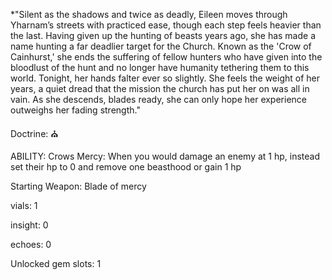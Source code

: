 *"Silent as the shadows and twice as deadly, Eileen moves through Yharnam’s streets with practiced ease, though each step feels heavier than the last. Having given up the hunting of beasts years ago, she has made a name hunting a far deadlier target for the Church. Known as the 'Crow of Cainhurst,' she ends the suffering of fellow hunters who have given into the bloodlust of the hunt and no longer have humanity tethering them to this world. Tonight, her hands falter ever so slightly. She feels the weight of her years, a quiet dread that the mission the church has put her on was all in vain. As she descends, blades ready, she can only hope her experience outweighs her fading strength."

Doctrine: ⛪

ABILITY: 
Crows Mercy: When you would damage an enemy at 1 hp, instead set their hp to 0 and remove one beasthood or gain 1 hp
  

Starting Weapon: Blade of mercy

vials: 1

insight: 0

echoes: 0

Unlocked gem slots: 1
